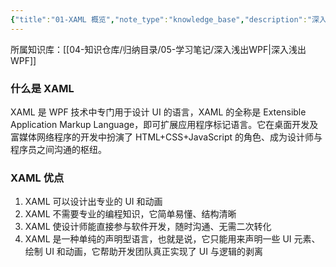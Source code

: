 ```yaml
---
{"title":"01-XAML 概览","note_type":"knowledge_base","description":"深入浅出WPF第一章的学习笔记","tags":["WPF"],"create_time":"2024-03-05","update_time":"2025-02-19","dg-home":false,"dg-publish":true,"aliase":null,"root":"深入浅出WPF","permalink":"/04-知识仓库/知识单元/05-学习笔记/深入浅出WPF/01-XAML 概览/","dgPassFrontmatter":true,"noteIcon":"","created":"2024-03-05","updated":"2025-02-19"}
---
```



所属知识库：[[04-知识仓库/归纳目录/05-学习笔记/深入浅出WPF\|深入浅出WPF]]

### 什么是 XAML

XAML 是 WPF 技术中专门用于设计 UI 的语言，XAML 的全称是 Extensible Application Markup Language，即可扩展应用程序标记语言。它在桌面开发及富媒体网络程序的开发中扮演了 HTML+CSS+JavaScript 的角色、成为设计师与程序员之间沟通的枢纽。

### XAML 优点

1. XAML 可以设计出专业的 UI 和动画
2. XAML 不需要专业的编程知识，它简单易懂、结构清晰
3. XAML 使设计师能直接参与软件开发，随时沟通、无需二次转化
4. XAML 是一种单纯的声明型语言，也就是说，它只能用来声明一些 UI 元素、绘制 UI 和动画，它帮助开发团队真正实现了 UI 与逻辑的剥离
